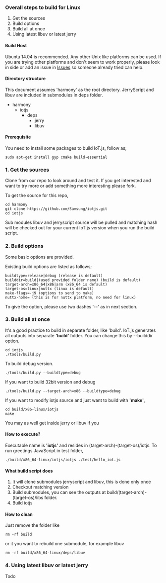 ### Overall steps to build for Linux
1. Get the sources
2. Build options
3. Build all at once
4. Using latest libuv or latest jerry

#### Build Host
Ubuntu 14.04 is recommended. Any other Unix like platforms can be used. If you are trying other platforms and don't seem to work properly, please look in side or add an issue in [Issues](https://github.com/Samsung/iotjs/issues) so someone already tried can help.

#### Directory structure

This document assumes 'harmony' as the root directory. JerryScript and libuv are included in submodules in deps folder.

* harmony
    * iotjs
        * deps
            * jerry
            * libuv

#### Prerequisite

You need to install some packages to build IoT.js, follow as;

```
sudo apt-get install gyp cmake build-essential
```


### 1. Get the sources

Clone from our repo to look around and test it. If you get interested and want to try more or add something more interesting please fork.

To get the source for this repo, 
```
cd harmony
git clone https://github.com/Samsung/iotjs.git
cd iotjs
```

Sub modules libuv and jerryscript source will be pulled and matching hash will be checked out for your current IoT.js version when you run the build script.


### 2. Build options

Some basic options are provided.

Existing build options are listed as follows;
```
buildtype=release|debug (release is default)
builddir=build|(used provided folder name) (build is default)
target-arch=x86_64|x86|arm (x86_64 is default)
target-os=linux|nuttx (linux is default)
make-flags=-j9 (options to send to make)
nuttx-home= (this is for nuttx platform, no need for linux)
```

To give the option, please use two dashes '--' as in next section.

### 3. Build all at once

It's a good practice to build in separate folder, like 'build'. IoT.js generates all outputs into separate **'build'** folder. You can change this by --builddir option.

```
cd iotjs
./tools/build.py
```

To build debug version. 
```
./tools/build.py --buildtype=debug
```

If you want to build 32bit version and debug
```
./tools/build.py --target-arch=x86 --buildtype=debug
```

If you want to modify iotjs source and just want to build with **'make'**,
```
cd build/x86-linux/iotjs
make
```
You may as well get inside jerry or libuv if you 


#### How to execute?

Executable name is **'iotjs'** and resides in (target-arch)-(target-os)/iotjs. To run greetings JavaScript in test folder,

```
./build/x86_64-linux/iotjs/iotjs ./test/hello_iot.js
```

#### What build script does

1. It will clone submodules jerryscript and libuv, this is done only once
2. Checkout matching version
3. Build submodules, you can see the outputs at build/(target-arch)-(target-os)/libs folder.
4. Build iotjs


#### How to clean

Just remove the folder like
```
rm -rf build
```
or it you want to rebuild one submodule, for example libuv
```
rm -rf build/x86_64-linux/deps/libuv
```


### 4. Using latest libuv or latest jerry

Todo